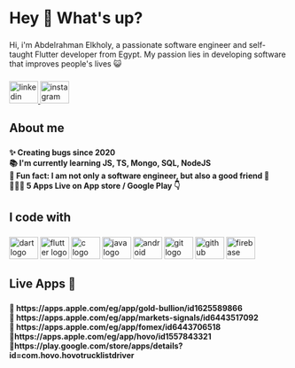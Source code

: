 <h1 align="left">Hey 👋 What's up?</h1>

###

<p align="left">Hi, i'm Abdelrahman Elkholy, a passionate software engineer and self-taught Flutter developer from Egypt. My passion lies in developing software that improves people's lives 😺</p>

###

<div align="left">
  <a href="https://www.linkedin.com/in/aelkholy9" target="_blank">
    <img src="https://raw.githubusercontent.com/maurodesouza/profile-readme-generator/master/src/assets/icons/social/linkedin/default.svg" width="52" height="40" alt="linkedin logo"  />
  </a>
  <a href="https://www.instagram.com/thekholy/" target="_blank">
    <img src="https://raw.githubusercontent.com/maurodesouza/profile-readme-generator/master/src/assets/icons/social/instagram/default.svg" width="52" height="40" alt="instagram logo"  />
  </a>
</div>

###

<h2 align="left">About me</h2>

###

<h4 align="left">✨ Creating bugs since 2020<br>📚 I'm currently learning JS, TS, Mongo, SQL, NodeJS<br>🎲 Fun fact: I am not only a software engineer, but also a good friend 👻<br>👨🏻‍💻 5 Apps Live on App store / Google Play 👇</h4>

###

<h2 align="left">I code with</h2>

###

<div align="left">
  <img src="https://cdn.jsdelivr.net/gh/devicons/devicon/icons/dart/dart-original.svg" height="40" width="52" alt="dart logo"  />
  <img src="https://cdn.jsdelivr.net/gh/devicons/devicon/icons/flutter/flutter-original.svg" height="40" width="52" alt="flutter logo"  />
  <img src="https://cdn.jsdelivr.net/gh/devicons/devicon/icons/c/c-original.svg" height="40" width="52" alt="c logo"  />
  <img src="https://cdn.jsdelivr.net/gh/devicons/devicon/icons/java/java-original.svg" height="40" width="52" alt="java logo"  />
  <img src="https://cdn.jsdelivr.net/gh/devicons/devicon/icons/android/android-original.svg" height="40" width="52" alt="android logo"  />
  <img src="https://cdn.jsdelivr.net/gh/devicons/devicon/icons/git/git-original.svg" height="40" width="52" alt="git logo"  />
  <img src="https://cdn.jsdelivr.net/gh/devicons/devicon/icons/github/github-original.svg" height="40" width="52" alt="github logo"  />
  <img src="https://cdn.jsdelivr.net/gh/devicons/devicon/icons/firebase/firebase-plain.svg" height="40" width="52" alt="firebase logo"  />
</div>

###

<h2 align="left">Live Apps 📸</h2>

###

<h4 align="left">🏅 https://apps.apple.com/eg/app/gold-bullion/id1625589866<br>🏅 https://apps.apple.com/eg/app/markets-signals/id6443517092<br>🏅 https://apps.apple.com/eg/app/fomex/id6443706518<br>🏅https://apps.apple.com/eg/app/hovo/id1557843321<br>🏅https://play.google.com/store/apps/details?id=com.hovo.hovotrucklistdriver</h4>

###


